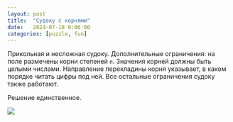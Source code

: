 ```yaml
---
layout: post
title:  "Судоку с корнями"
date:   2024-07-18 0:00:00
categories: [puzzle, fun]
---
```


Прикольная и несложная судоку. Дополнительные ограничения: на поле размечены корни степеней `n`. Значения корней должны быть целыми числами. Направление перекладины корня указывает, в каком порядке читать цифры под ней. Все остальные ограничения судоку также работают.

Решение единственное.

![]({{site.url}}/images/sudoku-roots.webp)
